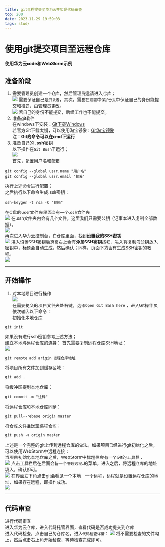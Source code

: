 ```yaml
---
title: git远程提交至华为云并实现代码审查
top: 200
date: 2023-11-29 19:59:03
tags: study
---
```


# 使用git提交项目至远程仓库
**使用华为云code和WebStorm示例**
## 准备阶段  
1. 需要管理员创建一个仓库，然后管理员邀请进入仓库；  
![](https://jsdelivr.030706.xyz/gh/sunnydusk/my-blog-images@main/202311292059419.png)
需要保证自己是`开发者`，其次，需要在`设置`中`保护分支`中保证自己的身份能提交和推送，由管理员更改。   
![](https://jsdelivr.030706.xyz/gh/sunnydusk/my-blog-images@main/202311292102973.png)
若自己的身份不能提交，后续工作也不能提交。   
2. 准备git软件  
在windows下安装：[Git下载Windows](https://git-scm.com/download/win)    
若官方Git下载太慢，可以使用淘宝镜像：[Git淘宝镜像](https://registry.npmmirror.com/binary.html?path=git-for-windows/)    
注：**Git的命令可以在cmd下运行**
3. 准备自己的 **.ssh**密钥   
以下操作在`Git Bush`下运行；  
![](https://jsdelivr.030706.xyz/gh/sunnydusk/my-blog-images@main/202311292112031.png)    
首先，配置用户名和邮箱  
```shell
git config --global user.name "用户名"   
git config --global user.email "邮箱"   
```

执行上述命令进行配置；   
之后执行以下命令生成.ssh密钥：
```shell
ssh-keygen -t rsa -C "邮箱"
```

在C盘的user文件夹里面会有一个.ssh文件夹   
![](https://jsdelivr.030706.xyz/gh/sunnydusk/my-blog-images@main/202311292210445.png)
在.ssh文件夹内会有几个文件，这里我们只需要公钥（记事本进入复制全部数据）。   
![](https://jsdelivr.030706.xyz/gh/sunnydusk/my-blog-images@main/202311292215511.png)  
再次进入华为云控制台，在仓库里面，找到**设置我的SSH密钥**   
![](https://jsdelivr.030706.xyz/gh/sunnydusk/my-blog-images@main/202311292218335.png) 
进入设置SSH密钥后页面右上会有**添加SSH密钥**按钮，进入将复制的公钥放入密钥中，标题会自动生成，然后确认；同样，页面下方会有生成SSH密钥的教程。    
![](https://jsdelivr.030706.xyz/gh/sunnydusk/my-blog-images@main/202311292220740.png)  

---
## 开始操作
1. 对本地项目进行操作   
![](https://jsdelivr.030706.xyz/gh/sunnydusk/my-blog-images@main/202311292225388.png)  
在需要提交的项目文件夹处右键，选择`Open Git Bash here` ，进入Git操作页    
依次输入以下命令：   
初始化本地仓库
```shell
git init
``` 

如果没有进行ssh密钥参考上述方法；  
建立本地与远程仓库的连接：
首先需要复制远程仓库SSH地址：  
![](https://jsdelivr.030706.xyz/gh/sunnydusk/my-blog-images@main/202311292232979.png)
```shell
git remote add arigin 远程仓库地址   
```

将项目所有文件加到缓存区域：   
```shell
git add .  
```

将缓冲区提到本地仓库：   
```shell
git commit -m "注释"
```

将远程仓库和本地仓库同步：  
```shell
git pull--rebase origin master  
```

将仓库文件推送至远程仓库：    
```shell
git push -u origin master  
```

上述是一个完整的git上传到远程仓库的做法。如果项目已经进行git初始化之后，可以使用WebStorm中远程连接：   
当项目初始化本地仓库之后，WebStorm中标题栏会有一个Git的工具栏：   
![](https://jsdelivr.030706.xyz/gh/sunnydusk/my-blog-images@main/202311292242163.png)
点击工具栏后在后面会有一个`管理远程…`的菜单，进入之后，将远程仓库的地址填入，确认即可。  
![](https://jsdelivr.030706.xyz/gh/sunnydusk/my-blog-images@main/202311292247063.png)
在界面左下角点击git会看见一个本地，一个远程，远程就是设置远程仓库的地址，如果存在远程，即操作成功。   
![](https://jsdelivr.030706.xyz/gh/sunnydusk/my-blog-images@main/202311292249390.png)     

---
## 代码审查
进行代码审查   
进入华为云仓库，进入代码托管界面，查看代码是否成功提交到仓库  
进入代码检查，点击自己的仓库名，进入`代码检查详情`：
![](https://jsdelivr.030706.xyz/gh/sunnydusk/my-blog-images@main/202311292255000.png)
将不需要检查的文件勾上，然后点击右上角开始检查，等待检查完成即可。   
